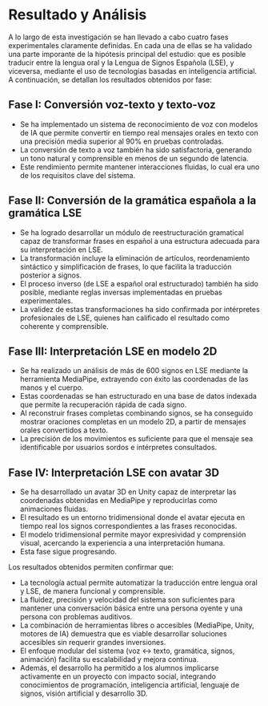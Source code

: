 # Resultado y Análisis

A lo largo de esta investigación se han llevado a cabo cuatro fases experimentales claramente definidas. En cada una de
ellas se ha validado una parte imporante de la hipótesis principal del estudio: que es posible traducir entre la lengua
oral y la Lengua de Signos Española (LSE), y viceversa, mediante el uso de tecnologías basadas en inteligencia
artificial. A continuación, se detallan los resultados obtenidos por fase:

## Fase I: Conversión voz-texto y texto-voz

- Se ha implementado un sistema de reconocimiento de voz con modelos de IA que permite convertir en tiempo real mensajes
  orales en texto con una precisión media superior al 90% en pruebas controladas.
- La conversión de texto a voz también ha sido satisfactoria, generando un tono natural y comprensible en menos de un
  segundo de latencia.
- Este rendimiento permite mantener interacciones fluidas, lo cual era uno de los requisitos clave del sistema.

## Fase II: Conversión de la gramática española a la gramática LSE

- Se ha logrado desarrollar un módulo de reestructuración gramatical capaz de transformar frases en español a una
  estructura adecuada para su interpretación en LSE.
- La transformación incluye la eliminación de artículos, reordenamiento sintáctico y simplificación de frases, lo que
  facilita la traducción posterior a signos.
- El proceso inverso (de LSE a español oral estructurado) también ha sido posible, mediante reglas inversas
  implementadas en pruebas experimentales.
- La validez de estas transformaciones ha sido confirmada por intérpretes profesionales de LSE, quienes han calificado
  el resultado como coherente y comprensible.

## Fase III: Interpretación LSE en modelo 2D

- Se ha realizado un análisis de más de 600 signos en LSE mediante la herramienta MediaPipe, extrayendo con éxito las
  coordenadas de las manos y el cuerpo.
- Estas coordenadas se han estructurado en una base de datos indexada que permite la recuperación rápida de cada signo.
- Al reconstruir frases completas combinando signos, se ha conseguido mostrar oraciones completas en un modelo 2D, a
  partir de mensajes orales convertidos a texto.
- La precisión de los movimientos es suficiente para que el mensaje sea identificable por usuarios sordos e intérpretes
  consultados.

## Fase IV: Interpretación LSE con avatar 3D

- Se ha desarrollado un avatar 3D en Unity capaz de interpretar las coordenadas obtenidas en MediaPipe y reproducirlas
  como animaciones fluidas.
- El resultado es un entorno tridimensional donde el avatar ejecuta en tiempo real los signos correspondientes a las
  frases reconocidas.
- El modelo tridimensional permite mayor expresividad y comprensión visual, acercando la experiencia a una
  interpretación humana.
- Esta fase sigue progresando.

Los resultados obtenidos permiten confirmar que:

- La tecnología actual permite automatizar la traducción entre lengua oral y LSE, de manera funcional y comprensible.
- La fluidez, precisión y velocidad del sistema son suficientes para mantener una conversación básica entre una persona
  oyente y una persona con problemas auditivos.
- La combinación de herramientas libres o accesibles (MediaPipe, Unity, motores de IA) demuestra que es viable
  desarrollar soluciones accesibles sin requerir grandes inversiones.
- El enfoque modular del sistema (voz ↔ texto, gramática, signos, animación) facilita su escalabilidad y mejora
  continua.
- Además, el desarrollo ha permitido a los alumnos implicarse activamente en un proyecto con impacto social, integrando
  conocimientos de programación, inteligencia artificial, lenguaje de signos, visión artificial y desarrollo 3D.
